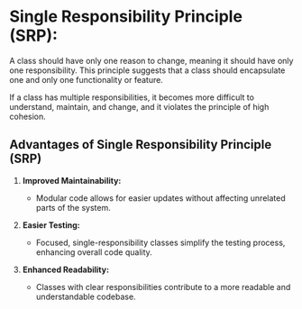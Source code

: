# Single Responsibility Principle (SRP):
A class should have only one reason to change, meaning it should have only one responsibility. This principle suggests that a class should encapsulate one and only one functionality or feature.

If a class has multiple responsibilities, it becomes more difficult to understand, maintain, and change, and it violates the principle of high cohesion.

## Advantages of Single Responsibility Principle (SRP)

1. **Improved Maintainability:** 
   - Modular code allows for easier updates without affecting unrelated parts of the system.

2. **Easier Testing:** 
   - Focused, single-responsibility classes simplify the testing process, enhancing overall code quality.

3. **Enhanced Readability:** 
   - Classes with clear responsibilities contribute to a more readable and understandable codebase.
